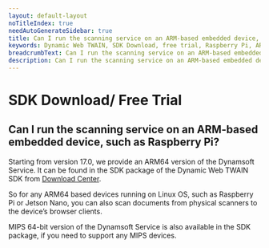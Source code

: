 ```yaml
---
layout: default-layout
noTitleIndex: true
needAutoGenerateSidebar: true
title: Can I run the scanning service on an ARM-based embedded device, such as Raspberry Pi
keywords: Dynamic Web TWAIN, SDK Download, free trial, Raspberry Pi, ARM-based
breadcrumbText: Can I run the scanning service on an ARM-based embedded device, such as Raspberry Pi?
description: Can I run the scanning service on an ARM-based embedded device, such as Raspberry Pi?
---
```


# SDK Download/ Free Trial

## Can I run the scanning service on an ARM-based embedded device, such as Raspberry Pi?

Starting from version 17.0, we provide an ARM64 version of the Dynamsoft Service. It can be found in the SDK package of the Dynamic Web TWAIN SDK from <a href="https://www.dynamsoft.com/web-twain/downloads/" target="_blank">Download Center</a>.

So for any ARM64 based devices running on Linux OS, such as Raspberry Pi or Jetson Nano, you can also scan documents from physical scanners to the device’s browser clients.

MIPS 64-bit version of the Dynamsoft Service is also available in the SDK package, if you need to support any MIPS devices.
